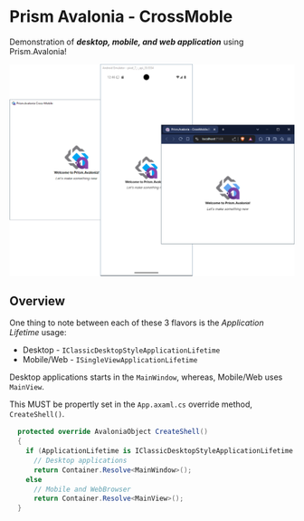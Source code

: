 # Prism Avalonia - CrossMoble

Demonstration of _**desktop, mobile, and web application**_ using Prism.Avalonia!

![](PrismAvalonia-Preview.png)

## Overview

One thing to note between each of these 3 flavors is the _Application Lifetime_ usage:

* Desktop - `IClassicDesktopStyleApplicationLifetime`
* Mobile/Web - `ISingleViewApplicationLifetime`

Desktop applications starts in the `MainWindow`, whereas, Mobile/Web uses `MainView`.

This MUST be propertly set in the `App.axaml.cs` override method, `CreateShell()`.

```cs
  protected override AvaloniaObject CreateShell()
  {
    if (ApplicationLifetime is IClassicDesktopStyleApplicationLifetime desktop)
      // Desktop applications
      return Container.Resolve<MainWindow>();
    else
      // Mobile and WebBrowser
      return Container.Resolve<MainView>();
  }
```
